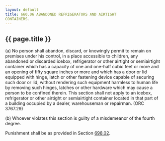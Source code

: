 ```yaml
---
layout: default 
title: 660.06 ABANDONED REFRIGERATORS AND AIRTIGHT
CONTAINERS.
---
```


{{ page.title }}
----------------

​(a) No person shall abandon, discard, or knowingly permit to remain on
premises under his control, in a place accessible to children, any
abandoned or discarded icebox, refrigerator or other airtight or
semiairtight container which has a capacity of one and one-half cubic
feet or more and an opening of fifty square inches or more and which has
a door or lid equipped with hinge, latch or other fastening device
capable of securing such door or lid, without rendering such equipment
harmless to human life by removing such hinges, latches or other
hardware which may cause a person to be confined therein. This section
shall not apply to an icebox, refrigerator or other airtight or
semiairtight container located in that part of a building occupied by a
dealer, warehouseman or repairman. (ORC 3767.29)

​(b) Whoever violates this section is guilty of a misdemeanor of the
fourth degree.

Punishment shall be as provided in Section [698.02](38e2f631.html).
